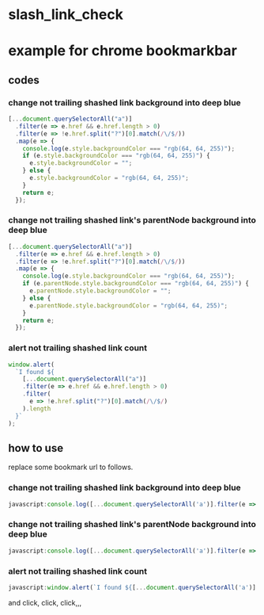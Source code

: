 # slash_link_check

# example for chrome bookmarkbar
## codes
### change not trailing shashed link background into deep blue
```js
[...document.querySelectorAll("a")]
  .filter(e => e.href && e.href.length > 0)
  .filter(e => !e.href.split("?")[0].match(/\/$/))
  .map(e => {
    console.log(e.style.backgroundColor === "rgb(64, 64, 255)");
    if (e.style.backgroundColor === "rgb(64, 64, 255)") {
      e.style.backgroundColor = "";
    } else {
      e.style.backgroundColor = "rgb(64, 64, 255)";
    }
    return e;
  });
```

### change not trailing shashed link's parentNode background into deep blue
```js
[...document.querySelectorAll("a")]
  .filter(e => e.href && e.href.length > 0)
  .filter(e => !e.href.split("?")[0].match(/\/$/))
  .map(e => {
    console.log(e.style.backgroundColor === "rgb(64, 64, 255)");
    if (e.parentNode.style.backgroundColor === "rgb(64, 64, 255)") {
      e.parentNode.style.backgroundColor = "";
    } else {
      e.parentNode.style.backgroundColor = "rgb(64, 64, 255)";
    }
    return e;
  });
```

### alert not trailing shashed link count
```js
window.alert(
  `I found ${
    [...document.querySelectorAll("a")]
    .filter(e => e.href && e.href.length > 0)
    .filter(
      e => !e.href.split("?")[0].match(/\/$/)
    ).length
  }`
);
```
## how to use
replace some bookmark url to follows.

### change not trailing shashed link background into deep blue
```js
javascript:console.log([...document.querySelectorAll('a')].filter(e => e.href && e.href.length > 0).filter(e => !e.href.split('?')[0].match(/\/$/)).map(e => { console.log(e.style.backgroundColor === "rgb(64, 64, 255)"); if (e.style.backgroundColor === "rgb(64, 64, 255)") { e.style.backgroundColor = ""; } else { e.style.backgroundColor = "rgb(64, 64, 255)"; }; return e }));
```

### change not trailing shashed link's parentNode background into deep blue
```js
javascript:console.log([...document.querySelectorAll('a')].filter(e => e.href && e.href.length > 0).filter(e => !e.href.split('?')[0].match(/\/$/)).map(e => {console.log(e.style.backgroundColor === "rgb(64, 64, 255)");if (e.parentNode.style.backgroundColor === "rgb(64, 64, 255)") {e.parentNode.style.backgroundColor = "";} else {e.parentNode.style.backgroundColor = "rgb(64, 64, 255)";};return e}));
```

### alert not trailing shashed link count
```js
javascript:window.alert(`I found ${[...document.querySelectorAll('a')].filter(e => e.href && e.href.length > 0).filter(e => !e.href.split('?')[0].match(/\/$/)).length}`);
```

and click, click, click,,,
